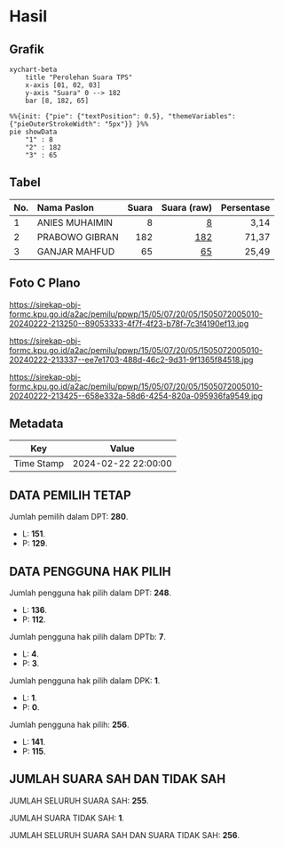 # Hasil

## Grafik

```mermaid
xychart-beta
    title "Perolehan Suara TPS"
    x-axis [01, 02, 03]
    y-axis "Suara" 0 --> 182
    bar [8, 182, 65]
```

```mermaid
%%{init: {"pie": {"textPosition": 0.5}, "themeVariables": {"pieOuterStrokeWidth": "5px"}} }%%
pie showData
    "1" : 8
    "2" : 182
    "3" : 65
```

## Tabel

| No. | Nama Paslon    | Suara | Suara (raw) | Persentase |
|:--- |:-------------- | -----:| -----------:| ----------:|
| 1   | ANIES MUHAIMIN | 8     | [8][p-1]    | 3,14       |
| 2   | PRABOWO GIBRAN | 182   | [182][p-2]  | 71,37      |
| 3   | GANJAR MAHFUD  | 65    | [65][p-3]   | 25,49      |


[p-1]: https://github.com/gigit-pemilu/pemilu-2024-15-jambi/blob/main/pilpres/hitung-suara/sub/15-jambi/sub/05--muaro-jambi/sub/07-sungai-bahar/sub/2005-marga-mulya/sub/010-tps/sub/paslon-1.txt
[p-2]: https://github.com/gigit-pemilu/pemilu-2024-15-jambi/blob/main/pilpres/hitung-suara/sub/15-jambi/sub/05--muaro-jambi/sub/07-sungai-bahar/sub/2005-marga-mulya/sub/010-tps/sub/paslon-2.txt
[p-3]: https://github.com/gigit-pemilu/pemilu-2024-15-jambi/blob/main/pilpres/hitung-suara/sub/15-jambi/sub/05--muaro-jambi/sub/07-sungai-bahar/sub/2005-marga-mulya/sub/010-tps/sub/paslon-3.txt

## Foto C Plano

https://sirekap-obj-formc.kpu.go.id/a2ac/pemilu/ppwp/15/05/07/20/05/1505072005010-20240222-213250--89053333-4f7f-4f23-b78f-7c3f4190ef13.jpg

https://sirekap-obj-formc.kpu.go.id/a2ac/pemilu/ppwp/15/05/07/20/05/1505072005010-20240222-213337--ee7e1703-488d-46c2-9d31-9f1365f84518.jpg

https://sirekap-obj-formc.kpu.go.id/a2ac/pemilu/ppwp/15/05/07/20/05/1505072005010-20240222-213425--658e332a-58d6-4254-820a-095936fa9549.jpg


## Metadata

| Key        | Value               |
| ---------- | ------------------- |
| Time Stamp | 2024-02-22 22:00:00 |


## DATA PEMILIH TETAP

Jumlah pemilih dalam DPT: **280**.
 * L: **151**.
 * P: **129**.

## DATA PENGGUNA HAK PILIH

Jumlah pengguna hak pilih dalam DPT: **248**.
 * L: **136**.
 * P: **112**.

Jumlah pengguna hak pilih dalam DPTb: **7**.
 * L: **4**.
 * P: **3**.

Jumlah pengguna hak pilih dalam DPK: **1**.
 * L: **1**.
 * P: **0**.

Jumlah pengguna hak pilih: **256**.
 * L: **141**.
 * P: **115**.

## JUMLAH SUARA SAH DAN TIDAK SAH

JUMLAH SELURUH SUARA SAH: **255**.

JUMLAH SUARA TIDAK SAH: **1**.

JUMLAH SELURUH SUARA SAH DAN SUARA TIDAK SAH: **256**.



